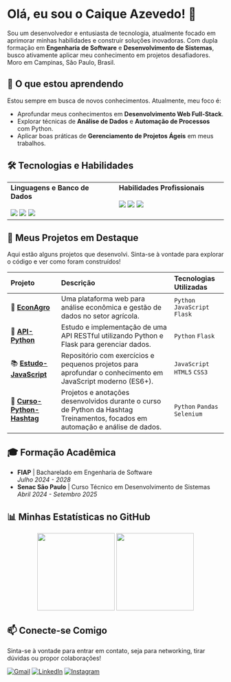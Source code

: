 # Olá, eu sou o Caique Azevedo! 👋

Sou um desenvolvedor e entusiasta de tecnologia, atualmente focado em aprimorar minhas habilidades e construir soluções inovadoras. Com dupla formação em **Engenharia de Software** e **Desenvolvimento de Sistemas**, busco ativamente aplicar meu conhecimento em projetos desafiadores. Moro em Campinas, São Paulo, Brasil.

## 🌱 O que estou aprendendo

Estou sempre em busca de novos conhecimentos. Atualmente, meu foco é:
* Aprofundar meus conhecimentos em **Desenvolvimento Web Full-Stack**.
* Explorar técnicas de **Análise de Dados** e **Automação de Processos** com Python.
* Aplicar boas práticas de **Gerenciamento de Projetos Ágeis** em meus trabalhos.

## 🛠️ Tecnologias e Habilidades

<table>
  <tr>
    <td valign="top" width="50%">
      <strong>Linguagens e Banco de Dados</strong><br><br>
      <a href="#"><img src="https://img.shields.io/badge/Python-3776AB?style=for-the-badge&logo=python&logoColor=white"></a>
      <a href="#"><img src="https://img.shields.io/badge/JavaScript-F7DF1E?style=for-the-badge&logo=javascript&logoColor=black"></a>
      <a href="#"><img src="https://img.shields.io/badge/MySQL-005C84?style=for-the-badge&logo=mysql&logoColor=white"></a>
    </td>
    <td valign="top" width="50%">
      <strong>Habilidades Profissionais</strong><br><br>
      <a href="#"><img src="https://img.shields.io/badge/Project%20Management-45b8d8?style=for-the-badge"></a>
      <a href="#"><img src="https://img.shields.io/badge/Systems%20Analysis-00a86b?style=for-the-badge"></a>
      <a href="#"><img src="https://img.shields.io/badge/Data%20Analysis-ff69b4?style=for-the-badge"></a>
    </td>
  </tr>
</table>

## 🚀 Meus Projetos em Destaque

Aqui estão alguns projetos que desenvolvi. Sinta-se à vontade para explorar o código e ver como foram construídos!

| Projeto | Descrição | Tecnologias Utilizadas |
| :--- | :--- | :--- |
| 🚢 **[EconAgro](https://github.com/CaiqueAzevedo65/EconAgro)** | Uma plataforma web para análise econômica e gestão de dados no setor agrícola. | `Python` `JavaScript` `Flask` |
| 🔌 **[API-Python](https://github.com/CaiqueAzevedo65/API-Python)** | Estudo e implementação de uma API RESTful utilizando Python e Flask para gerenciar dados. | `Python` `Flask` |
| 📚 **[Estudo-JavaScript](https://github.com/CaiqueAzevedo65/Estudo-JavaScript)** | Repositório com exercícios e pequenos projetos para aprofundar o conhecimento em JavaScript moderno (ES6+). | `JavaScript` `HTML5` `CSS3` |
| 🐍 **[Curso-Python-Hashtag](https://github.com/CaiqueAzevedo65/Curso-Python-Hashtag)** | Projetos e anotações desenvolvidos durante o curso de Python da Hashtag Treinamentos, focados em automação e análise de dados. | `Python` `Pandas` `Selenium` |

## 🎓 Formação Acadêmica

* **FIAP** | Bacharelado em Engenharia de Software <br> *Julho 2024 - 2028*
* **Senac São Paulo** | Curso Técnico em Desenvolvimento de Sistemas <br> *Abril 2024 - Setembro 2025*

## 📊 Minhas Estatísticas no GitHub

<p align="center">
  <img height="180em" src="https://github-readme-stats.vercel.app/api?username=CaiqueAzevedo65&show_icons=true&theme=dracula&include_all_commits=true&count_private=true"/>
  <img height="180em" src="https://github-readme-stats.vercel.app/api/top-langs/?username=CaiqueAzevedo65&layout=compact&langs_count=7&theme=dracula"/>
</p>

## 📫 Conecte-se Comigo

Sinta-se à vontade para entrar em contato, seja para networking, tirar dúvidas ou propor colaborações!

<p>
  <a href="mailto:caiqueazevedo2005@gmail.com"><img src="https://img.shields.io/badge/Gmail-D14836?style=for-the-badge&logo=gmail&logoColor=white" alt="Gmail"/></a>
  <a href="https://www.linkedin.com/in/caique-azevedo-46a700343"><img src="https://img.shields.io/badge/LinkedIn-0077B5?style=for-the-badge&logo=linkedin&logoColor=white" alt="LinkedIn"/></a>
  <a href="https://www.instagram.com/caiqueazevedo65"><img src="https://img.shields.io/badge/Instagram-E4405F?style=for-the-badge&logo=instagram&logoColor=white" alt="Instagram"/></a>
</p>
